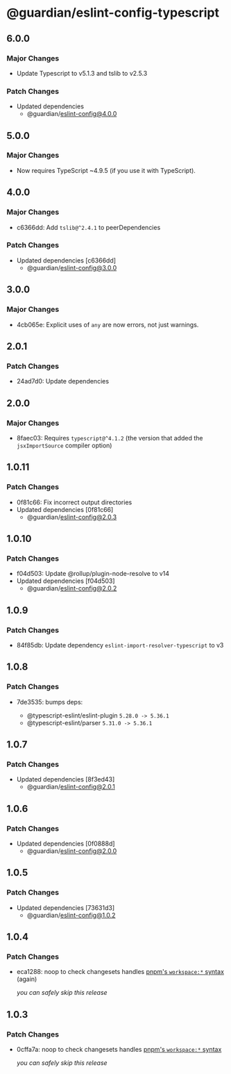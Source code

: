 # @guardian/eslint-config-typescript

## 6.0.0

### Major Changes

- Update Typescript to v5.1.3 and tslib to v2.5.3

### Patch Changes

- Updated dependencies
  - @guardian/eslint-config@4.0.0

## 5.0.0

### Major Changes

- Now requires TypeScript ~4.9.5 (if you use it with TypeScript).

## 4.0.0

### Major Changes

- c6366dd: Add `tslib@^2.4.1` to peerDependencies

### Patch Changes

- Updated dependencies [c6366dd]
  - @guardian/eslint-config@3.0.0

## 3.0.0

### Major Changes

- 4cb065e: Explicit uses of `any` are now errors, not just warnings.

## 2.0.1

### Patch Changes

- 24ad7d0: Update dependencies

## 2.0.0

### Major Changes

- 8faec03: Requires `typescript@^4.1.2` (the version that added the `jsxImportSource` compiler option)

## 1.0.11

### Patch Changes

- 0f81c66: Fix incorrect output directories
- Updated dependencies [0f81c66]
  - @guardian/eslint-config@2.0.3

## 1.0.10

### Patch Changes

- f04d503: Update @rollup/plugin-node-resolve to v14
- Updated dependencies [f04d503]
  - @guardian/eslint-config@2.0.2

## 1.0.9

### Patch Changes

- 84f85db: Update dependency `eslint-import-resolver-typescript` to v3

## 1.0.8

### Patch Changes

- 7de3535: bumps deps:

  - @typescript-eslint/eslint-plugin `5.28.0 -> 5.36.1`
  - @typescript-eslint/parser `5.31.0 -> 5.36.1`

## 1.0.7

### Patch Changes

- Updated dependencies [8f3ed43]
  - @guardian/eslint-config@2.0.1

## 1.0.6

### Patch Changes

- Updated dependencies [0f0888d]
  - @guardian/eslint-config@2.0.0

## 1.0.5

### Patch Changes

- Updated dependencies [73631d3]
  - @guardian/eslint-config@1.0.2

## 1.0.4

### Patch Changes

- eca1288: noop to check changesets handles [pnpm's `workspace:*` syntax](https://pnpm.io/workspaces#publishing-workspace-packages) (again)

  _you can safely skip this release_

## 1.0.3

### Patch Changes

- 0cffa7a: noop to check changesets handles [pnpm's `workspace:*` syntax](https://pnpm.io/workspaces#publishing-workspace-packages)

  _you can safely skip this release_
